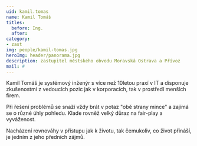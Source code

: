 ```yaml
---
uid: kamil.tomas
name: Kamil Tomáš
titles:
  before: Ing. 
  after: 
category:
- zast
img: people/kamil-tomas.jpg
heroImg: header/panorama.jpg
description: zastupitel městského obvodu Moravská Ostrava a Přívoz 
mail: #
---
```


Kamil Tomáš je systémový inženýr s více než 10letou praxí v IT a disponuje zkušenostmi z vedoucích pozic jak v korporacích, tak v prostředí menších firem.

Při řešení problémů se snaží vždy brát v potaz "obě strany mince" a zajímá se o různé úhly pohledu. Klade rovněž velký důraz na fair-play a vyváženost.

Nacházení rovnováhy v přístupu jak k životu, tak čemukoliv, co život přináší, je jedním z jeho předních zájmů.
